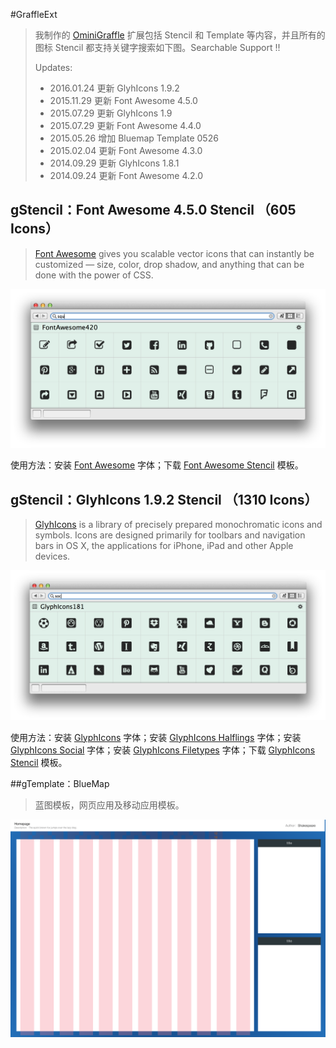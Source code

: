 #GraffleExt

> 我制作的 [OminiGraffle](https://www.omnigroup.com/omnigraffle) 扩展包括 Stencil 和 Template 等内容，并且所有的图标 Stencil 都支持关键字搜索如下图。Searchable Support !!
> 
> Updates:
> + 2016.01.24 更新 GlyhIcons 1.9.2
> + 2015.11.29 更新 Font Awesome 4.5.0
> + 2015.07.29 更新 GlyhIcons 1.9
> + 2015.07.29 更新 Font Awesome 4.4.0
> + 2015.05.26 增加 Bluemap Template 0526
> + 2015.02.04 更新 Font Awesome 4.3.0
> + 2014.09.29 更新 GlyhIcons 1.8.1
> + 2014.09.24 更新 Font Awesome 4.2.0

## gStencil：Font Awesome 4.5.0 Stencil （605 Icons）
> [Font Awesome](http://fortawesome.github.io/Font-Awesome/) gives you scalable vector icons that can instantly be customized — size, color, drop shadow, and anything that can be done with the power of CSS.

![Searchable Font Awesome Stencil](STATIC/FontAwesome.png)

使用方法：安装 [Font Awesome](https://github.com/FortAwesome/Font-Awesome/raw/master/fonts/FontAwesome.otf) 字体；下载 [Font Awesome Stencil](FontAwesome430.gStencil?raw=true) 模板。

## gStencil：GlyhIcons 1.9.2 Stencil （1310 Icons）
> [GlyhIcons](http://glyphicons.com/) is a library of precisely prepared monochromatic icons and symbols. Icons are designed primarily for toolbars and navigation bars in OS X, the applications for iPhone, iPad and other Apple devices.

![Searchable GlyphIcons Stencil](STATIC/GlypyIcons.png)

使用方法：安装 [GlyphIcons](http://glyphicons.com/fonts/glyphicons-regular.ttf) 字体；安装 [GlyphIcons Halflings](http://glyphicons.com/fonts/glyphicons-halflings-regular.ttf) 字体；安装 [GlyphIcons Social](http://glyphicons.com/fonts/glyphicons-social-regular.ttf) 字体；安装 [GlyphIcons Filetypes](http://glyphicons.com/fonts/glyphicons-filetypes-regular.ttf) 字体；下载 [GlyphIcons Stencil](GlyphIcons181.gStencil?raw=true) 模板。

##gTemplate：BlueMap

> 蓝图模板，网页应用及移动应用模板。

![BlueMap Template](STATIC/BlueMap.png)

